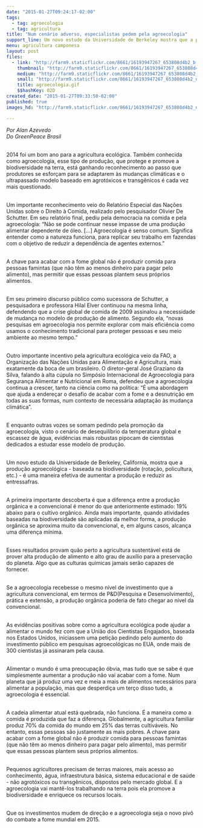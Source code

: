 ```yaml
---
date: "2015-01-27T09:24:17-02:00"
tags:
  - tag: agroecologia
  - tag: agricultura
title: "Num cenário adverso, especialistas pedem pela agroecologia"
support_line: Um novo estudo da Universidade de Berkeley mostra que a produção agroecológica - baseada na biodiversidade - é uma maneira efetiva de aumentar a produção e reduzir as entressafras.
menu: agricultura camponesa
layout: post
files:
  - link: "http://farm9.staticflickr.com/8661/16193947267_653808d4b2_b.jpg"
    thumbnail: "http://farm9.staticflickr.com/8661/16193947267_653808d4b2_t.jpg"
    medium: "http://farm9.staticflickr.com/8661/16193947267_653808d4b2_z.jpg"
    small: "http://farm9.staticflickr.com/8661/16193947267_653808d4b2_n.jpg"
    title: agroecologia.gif
    $$hashKey: 02D
created_date: "2015-01-27T09:33:50-02:00"
published: true
images_hd: "http://farm9.staticflickr.com/8661/16193947267_653808d4b2_n.jpg"

---
```

<p><em>Por Alan Azevedo<br />
Do GreenPeace Brasil</em></p>

<p><br />
2014 foi um bom ano para a agricultura ecol&oacute;gica. Tamb&eacute;m conhecida como agroecologia, esse tipo de produ&ccedil;&atilde;o, que protege e promove a biodiversidade na terra, est&aacute; ganhando reconhecimento ao passo que produtores se esfor&ccedil;am para se adaptarem &agrave;s mudan&ccedil;as clim&aacute;ticas e o ultrapassado modelo baseado em agrot&oacute;xicos e transg&ecirc;nicos &eacute; cada vez mais questionado.</p>

<p><br />
Um importante reconhecimento veio do Relat&oacute;rio Especial das Na&ccedil;&otilde;es Unidas sobre o Direito &agrave; Comida, realizado pelo pesquisador Olivier De Schutter. Em seu relat&oacute;rio final, pediu pela democracia na comida e pela agroecologia: &ldquo;N&atilde;o se pode continuar nesse impasse de uma produ&ccedil;&atilde;o alimentar dependente de &oacute;leo. [&hellip;] Agroecologia &eacute; senso comum. Significa entender como a natureza funciona, para replicar seu trabalho em fazendas com o objetivo de reduzir a depend&ecirc;ncia de agentes externos.&rdquo;</p>

<p><br />
A chave para acabar com a fome global n&atilde;o &eacute; produzir comida para pessoas famintas (que n&atilde;o t&ecirc;m ao menos dinheiro para pagar pelo alimento), mas permitir que essas pessoas plantem seus pr&oacute;prios alimentos.</p>

<p><br />
Em seu primeiro discurso p&uacute;blico como sucessora de Schutter, a pesquisadora e professora Hilal Elver continuou na mesma linha, defendendo que a crise global de comida de 2009 assinalou a necessidade de mudan&ccedil;a no modelo de produ&ccedil;&atilde;o de alimento. Segundo ela, &ldquo;novas pesquisas em agroecologia nos permite explorar com mais efici&ecirc;ncia como usamos o conhecimento tradicional para proteger pessoas e seu meio ambiente ao mesmo tempo.&rdquo;</p>

<p><br />
Outro importante incentivo pela agricultura ecol&oacute;gica veio da FAO, a Organiza&ccedil;&atilde;o das Na&ccedil;&otilde;es Unidas para Alimenta&ccedil;&atilde;o e Agricultura, mais exatamente da boca de um brasileiro. O diretor-geral Jos&eacute; Graziano da Silva, falando &agrave; alta c&uacute;pula no Simp&oacute;sio Internacional de Agroecologia para Seguran&ccedil;a Alimentar e Nutricional em Roma, defendeu que a agroecologia continua a crescer, tanto na ci&ecirc;ncia como na pol&iacute;tica: &ldquo;&Eacute; uma abordagem que ajuda a endere&ccedil;ar o desafio de acabar com a fome e a desnutri&ccedil;&atilde;o em todas as suas formas, num contexto de necess&aacute;ria adapta&ccedil;&atilde;o &agrave;s mudan&ccedil;a clim&aacute;tica&rdquo;.</p>

<p><br />
E enquanto outras vozes se somam pedindo pela promo&ccedil;&atilde;o da agroecologia, visto o cen&aacute;rio de desequil&iacute;brio da temperatura global e escassez de &aacute;gua, evid&ecirc;ncias mais robustas pipocam de cientistas dedicados a estudar esse modelo de produ&ccedil;&atilde;o.</p>

<p><br />
Um novo estudo da Universidade de Berkeley, California, mostra que a produ&ccedil;&atilde;o agroecol&oacute;gica - baseada na biodiversidade (rota&ccedil;&atilde;o, policultura, etc.) - &eacute; uma maneira efetiva de aumentar a produ&ccedil;&atilde;o e reduzir as entressafras.</p>

<p><br />
A primeira importante descoberta &eacute; que a diferen&ccedil;a entre a produ&ccedil;&atilde;o org&acirc;nica e a convencional &eacute; menor do que anteriormente estimado: 19% abaixo para o cultivo org&acirc;nico. Ainda mais importante, quando atividades baseadas na biodiversidade s&atilde;o aplicadas da melhor forma, a produ&ccedil;&atilde;o org&acirc;nica se aproxima muito da convencional, e, em alguns casos, alcan&ccedil;a uma diferen&ccedil;a m&iacute;nima.</p>

<p><br />
Esses resultados provam qu&atilde;o perto a agricultura sustent&aacute;vel est&aacute; de prover alta produ&ccedil;&atilde;o de alimento e alto grau de aux&iacute;lio para a preserva&ccedil;&atilde;o do planeta. Algo que as culturas qu&iacute;micas jamais ser&atilde;o capazes de fornecer.</p>

<p><br />
Se a agroecologia recebesse o mesmo n&iacute;vel de investimento que a agricultura convencional, em termos de P&amp;D(Pesquisa e Desenvolvimento), pr&aacute;tica e extens&atilde;o, a produ&ccedil;&atilde;o org&acirc;nica poderia de fato chegar ao n&iacute;vel da convencional.</p>

<p><br />
As evid&ecirc;ncias positivas sobre como a agricultura ecol&oacute;gica pode ajudar a alimentar o mundo fez com que a Uni&atilde;o dos Cientistas Engajados, baseada nos Estados Unidos, iniciassem uma peti&ccedil;&atilde;o pedindo pelo aumento do investimento p&uacute;blico em pesquisas agroecol&oacute;gicas no EUA, onde mais de 300 cientistas j&aacute; assinaram pela causa.</p>

<p><br />
Alimentar o mundo &eacute; uma preocupa&ccedil;&atilde;o &oacute;bvia, mas tudo que se sabe &eacute; que simplesmente aumentar a produ&ccedil;&atilde;o n&atilde;o vai acabar com a fome. Num planeta que j&aacute; produz uma vez e meia a mais de alimentos necess&aacute;rios para alimentar a popula&ccedil;&atilde;o, mas que desperdi&ccedil;a um ter&ccedil;o disso tudo, a agroecologia &eacute; essencial.</p>

<p><br />
A cadeia alimentar atual est&aacute; quebrada, n&atilde;o funciona. &Eacute; a maneira como a comida &eacute; produzida que faz a diferen&ccedil;a. Globalmente, a agricultura familiar produz 70% da comida do mundo em 25% das terras cultiv&aacute;veis. No entanto, essas pessoas s&atilde;o justamente as mais pobres. A chave para acabar com a fome global n&atilde;o &eacute; produzir comida para pessoas famintas (que n&atilde;o t&ecirc;m ao menos dinheiro para pagar pelo alimento), mas permitir que essas pessoas plantem seus pr&oacute;prios alimentos.</p>

<p><br />
Pequenos agricultores precisam de terras maiores, mais acesso ao conhecimento, &aacute;gua, infraestrutura b&aacute;sica, sistema educacional e de sa&uacute;de - n&atilde;o agrot&oacute;xicos ou transg&ecirc;nicos, dispostos pelo mercado global. E a agroecologia vai mant&ecirc;-los trabalhando na terra pois ela promove a biodiversidade e enriquece os recursos locais.</p>

<p><br />
Que os investimentos mudem de dire&ccedil;&atilde;o e a agroecologia seja o novo piv&ocirc; do combate a fome mundial em 2015.</p>
